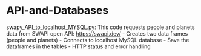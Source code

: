 # API-and-Databases

swapy_API_to_localhost_MYSQL.py:
  This code requests people and planets data from SWAPI open API: https://swapi.dev/
    - Creates two data frames (people and planets)
    - Connects to localhost MySQL database
    - Save the dataframes in the tables
    - HTTP status and error handling
